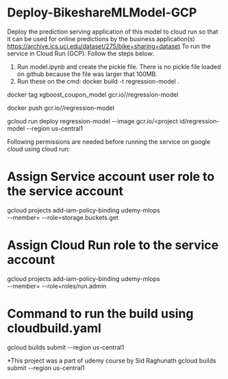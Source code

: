# Deploy-BikeshareMLModel-GCP

Deploy the prediction serving application of this model to cloud run so that it can be used for online predictions by the business application(s)
https://archive.ics.uci.edu/dataset/275/bike+sharing+dataset
To run the service in Cloud Run (GCP):
Follow the steps below:
1. Run model.ipynb and create the pickle file.
There is no pickle file loaded on github because the file was larger that 100MB.
2. Run these on the cmd:
docker build -t regression-model .

docker tag xgboost_coupon_model gcr.io/<project id>/regression-model

docker push gcr.io/<project id>/regression-model

gcloud run deploy regression-model --image  gcr.io/<project id/regression-model --region us-central1


Following permissions are needed before running the service on google cloud using cloud run:
# Assign Service account user role to the service account 
gcloud projects add-iam-policy-binding udemy-mlops \
--member=<service account number > --role=storage.buckets.get


# Assign Cloud Run role to the service account 
gcloud projects add-iam-policy-binding udemy-mlops \
  --member=<service account number> --role=roles/run.admin

# Command to run the build using cloudbuild.yaml
gcloud builds submit --region us-central1

*This project was a part of udemy course by Sid Raghunath
gcloud builds submit --region us-central1

